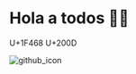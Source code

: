 # Hola a todos 🙋‍♂️

U+1F468 U+200D


![github_icon](https://github.com/user-attachments/assets/fb1ab7ea-1c3b-48a8-b774-91ad45b1ea6e)
